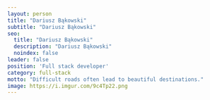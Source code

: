 ```yaml
---
layout: person
title: "Dariusz Bąkowski"
subtitle: "Dariusz Bąkowski"
seo:
  title: "Dariusz Bąkowski"
  description: "Dariusz Bąkowski"
  noindex: false
leader: false
position: 'Full stack developer'
category: full-stack
motto: "Difficult roads often lead to beautiful destinations."
image: https://i.imgur.com/9c4Tp22.png
---
```

